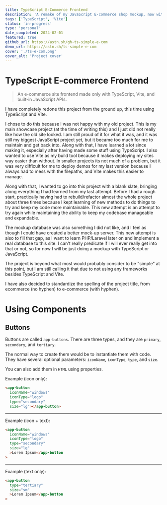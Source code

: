 ```yaml
---
title: TypeScript E-Commerce Frontend
description: 'A remake of my JavaScript E-commerce shop mockup, now with Vite!'
tags: ['TypeScript', 'Vite']
status: 'in-progress'
type: 'personal'
date_completed: 2024-02-01
featured: true
github_url: https://astn.sh/gh-ts-simple-e-com
demo_url: https://astn.sh/ts-simple-e-com
cover: './ts-e-com.png'
cover_alt: 'Project cover'
---
```


# TypeScript E-commerce Frontend

> An e-commerce site frontend made only with TypeScript, Vite, and built-in JavaScript APIs.

I have completely redone this project from the ground up, this time using TypeScript and Vite.

I chose to do this because I was not happy with my old project. This is my main showcase project (at the time of writing this) and I just did not really like how the old site looked. I am still proud of it for what it was, and it was still my biggest JavaScript project yet, but it became too much for me to maintain and get back into. Along with that, I have learned a lot since making it, especially after having made some stuff using TypeScript. I also wanted to use Vite as my build tool because it makes deploying my sites way easier than without. In smaller projects its not much of a problem, but it was very difficult for me to deploy demos for my last version because I always had to mess with the filepaths, and Vite makes this easier to manage.

Along with that, I wanted to go into this project with a blank slate, bringing along everything I had learned from my last attempt. Before I had a rough start, practically having had to rebuild/refactor almost the whole project about three times because I kept learning of new methods to do things to try and keep my code more maintainable. This new attempt is an attempt to try again while maintaining the ability to keep my codebase manageable and expandable.

The mockup database was also something I did not like, and I feel as though I could have created a better mock-up server. This new attempt is also to fill that gap, as I want to learn PHP/Laravel later on and implement a real database to this site. I can't really predicate if I will ever really get into that or not, so for now I will be just doing a mockup with TypeScript or JavaScript.

The project is beyond what most would probably consider to be "simple" at this point, but I am still calling it that due to not using any frameworks besides TypeScript and Vite.

I have also decided to standardize the spelling of the project title, from ecommerce (no hyphen) to e-commerce (with hyphen).

# Using Components

## Buttons

Buttons are called `app-buttons`. There are three types, and they are `primary`, `secondary`, and `tertiary`.

The normal way to create them would be to instantiate them with code. They have several optional parameters: `iconName`, `iconType`, `type`, and `size`.

You can also add them in `HTML` using properties.

Example (icon only):

```html
<app-button
  iconName="windows"
  iconType="logo"
  type="secondary"
  size="lg"></app-button>
```

---

Example (icon + text):

```html
<app-button
  iconName="windows"
  iconType="logo"
  type="secondary"
  size="lg"
  >Lorem Ipsum</app-button
>
```

---

Example (text only):

```html
<app-button
  type="tertiary"
  size="sm"
  >Lorem Ipsum</app-button
>
```
